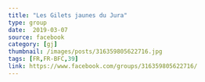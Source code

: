```yaml
---
title: "Les Gilets jaunes du Jura"
type: group
date:  2019-03-07
source: facebook
category: [gj]
thumbnail: /images/posts/316359805622716.jpg
tags: [FR,FR-BFC,39]
link: https://www.facebook.com/groups/316359805622716/
---
```

